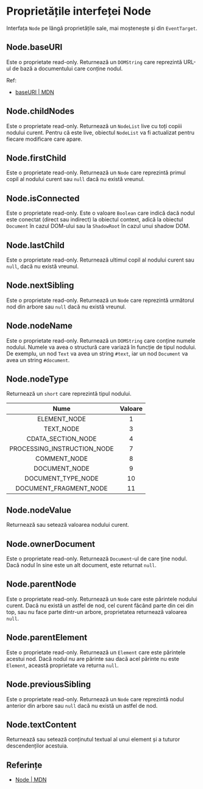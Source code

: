 # Proprietățile interfeței Node

Interfața `Node` pe lângă proprietățile sale, mai moștenește și din `EventTarget`.

## Node.baseURI

Este o proprietate read-only.
Returnează un `DOMString` care reprezintă URL-ul de bază a documentului care conține nodul.

Ref:
- [baseURI | MDN](https://developer.mozilla.org/en-US/docs/Web/API/Node/baseURI)

## Node.childNodes

Este o proprietate read-only.
Returnează un `NodeList` live cu toți copiii nodului curent. Pentru că este live, obiectul `NodeList` va fi actualizat pentru fiecare modificare care apare.

## Node.firstChild

Este o proprietate read-only.
Returnează un `Node` care reprezintă primul copil al nodului curent sau `null` dacă nu există vreunul.

## Node.isConnected

Este o proprietate read-only.
Este o valoare `Boolean` care indică dacă nodul este conectat (direct sau indirect) la obiectul context, adică la obiectul `Document` în cazul DOM-ului sau la `ShadowRoot` în cazul unui shadow DOM.

## Node.lastChild

Este o proprietate read-only.
Returnează ultimul copil al nodului curent sau `null`, dacă nu există vreunul.

## Node.nextSibling

Este o proprietate read-only.
Returnează un `Node` care reprezintă următorul nod din arbore sau `null` dacă nu există vreunul.

## Node.nodeName

Este o proprietate read-only.
Returnează un `DOMString` care conține numele nodului. Numele va avea o structură care variază în funcție de tipul nodului. De exemplu, un nod `Text` va avea un string `#text`, iar un nod `Document` va avea un string `#document`.

## Node.nodeType

Returnează un `short` care reprezintă tipul nodului.

| Nume | Valoare |
|:--:| :--: |
| ELEMENT_NODE | 1 |
| TEXT_NODE | 3 |
| CDATA_SECTION_NODE | 4 |
| PROCESSING_INSTRUCTION_NODE | 7 |
| COMMENT_NODE | 8 |
| DOCUMENT_NODE | 9 |
| DOCUMENT_TYPE_NODE | 10 |
| DOCUMENT_FRAGMENT_NODE | 11 |

## Node.nodeValue

Returnează sau setează valoarea nodului curent.

## Node.ownerDocument

Este o proprietate read-only.
Returnează `Document`-ul de care ține nodul. Dacă nodul în sine este un alt document, este returnat `null`.

## Node.parentNode

Este o proprietate read-only.
Returnează un `Node` care este părintele nodului curent. Dacă nu există un astfel de nod, cel curent făcând parte din cei din top, sau nu face parte dintr-un arbore, proprietatea returnează valoarea `null`.

## Node.parentElement

Este o proprietate read-only.
Returnează un `Element` care este părintele acestui nod. Dacă nodul nu are părinte sau dacă acel părinte nu este `Element`, această proprietate va returna `null`.

## Node.previousSibling

Este o proprietate read-only.
Returnează un `Node` care reprezintă nodul anterior din arbore sau `null` dacă nu există un astfel de nod.

## Node.textContent

Returnează sau setează conținutul textual al unui element și a tuturor descendenților acestuia.


## Referințe

- [Node | MDN](https://developer.mozilla.org/en-US/docs/Web/API/Node)
